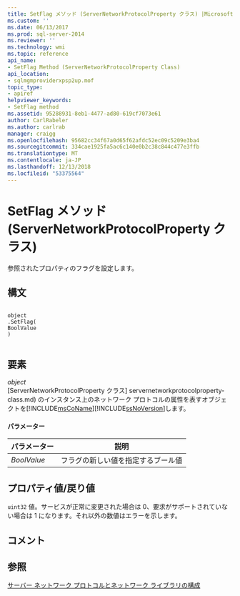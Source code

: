 ```yaml
---
title: SetFlag メソッド (ServerNetworkProtocolProperty クラス) |Microsoft Docs
ms.custom: ''
ms.date: 06/13/2017
ms.prod: sql-server-2014
ms.reviewer: ''
ms.technology: wmi
ms.topic: reference
api_name:
- SetFlag Method (ServerNetworkProtocolProperty Class)
api_location:
- sqlmgmproviderxpsp2up.mof
topic_type:
- apiref
helpviewer_keywords:
- SetFlag method
ms.assetid: 95288931-8eb1-4477-ad80-619cf7073e61
author: CarlRabeler
ms.author: carlrab
manager: craigg
ms.openlocfilehash: 95682cc34f67a0d65f62afdc52ec09c5209e3ba4
ms.sourcegitcommit: 334cae1925fa5ac6c140e0b2c38c844c477e3ffb
ms.translationtype: MT
ms.contentlocale: ja-JP
ms.lasthandoff: 12/13/2018
ms.locfileid: "53375564"
---
```

# <a name="setflag-method-servernetworkprotocolproperty-class"></a>SetFlag メソッド (ServerNetworkProtocolProperty クラス)
  参照されたプロパティのフラグを設定します。  
  
## <a name="syntax"></a>構文  
  
```  
  
object  
.SetFlag(  
BoolValue  
)  
  
```  
  
## <a name="parts"></a>要素  
 *object*  
 [ServerNetworkProtocolProperty クラス] servernetworkprotocolproperty-class.md) のインスタンス上のネットワーク プロトコルの属性を表すオブジェクトを[!INCLUDE[msCoName](../../../includes/msconame-md.md)][!INCLUDE[ssNoVersion](../../../includes/ssnoversion-md.md)]します。  
  
#### <a name="parameters"></a>パラメーター  
  
|パラメーター|説明|  
|---------------|-----------------|  
|*BoolValue*|フラグの新しい値を指定するブール値|  
  
## <a name="property-valuereturn-value"></a>プロパティ値/戻り値  
 `uint32` 値。サービスが正常に変更された場合は 0、要求がサポートされていない場合は 1 になります。それ以外の数値はエラーを示します。  
  
## <a name="remarks"></a>コメント  
  
## <a name="see-also"></a>参照  
 [サーバー ネットワーク プロトコルとネットワーク ライブラリの構成](https://msdn.microsoft.com/library/ms177485\(v=sql.100\).aspx)  
  
  
